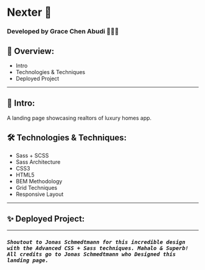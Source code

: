 # Nexter 🏡

### Developed by Grace Chen Abudi 👩🏽‍💻

## 📢 Overview:

- Intro
- Technologies & Techniques
- Deployed Project
<!-- - Possible Improvements -->

---

## 🔎 Intro:

A landing page showcasing realtors of luxury homes app.

## 🛠️ Technologies & Techniques:

- Sass + SCSS
- Sass Architecture
- CSS3
- HTML5
- BEM Methodology
- Grid Techniques
- Responsive Layout

<!-- ## 🔧 Possible Improvements:

- [ ] Add functionality to the page and make it more dynamic -->

---

## ✨ Deployed Project:

---

### **_`Shoutout to Jonas Schmedtmann for this incredible design with the Advanced CSS + Sass techniques. Mahalo & Superb! All credits go to Jonas Schmedtmann who Designed this landing page.`_**

